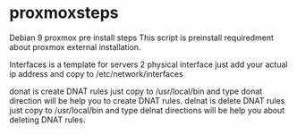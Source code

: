 # proxmoxsteps
Debian 9 proxmox pre install steps
This script is preinstall requiredment about proxmox external installation.

Interfaces is a template for servers 2 physical interface just add your actual ip address and copy to /etc/network/interfaces

donat is create DNAT rules just copy to /usr/local/bin and type donat direction will be help you to create DNAT rules.
delnat is delete DNAT rules just copy to /usr/local/bin and type delnat directions will be help you about deleting DNAT rules.
